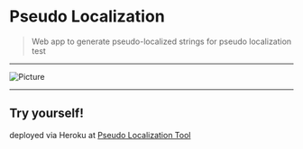 # Pseudo Localization
> Web app to generate pseudo-localized strings for pseudo localization test

<hr>

![Picture](https://firebasestorage.googleapis.com/v0/b/gonature-a4df6.appspot.com/o/portfolio-markup%2Fpseudo-localization-w.jpg?alt=media&token=9ea3d04a-98eb-4e09-9df0-093e60309483)

<hr>

## Try yourself!

deployed via Heroku at [Pseudo Localization Tool](https://pseudo-localization.herokuapp.com/)  
